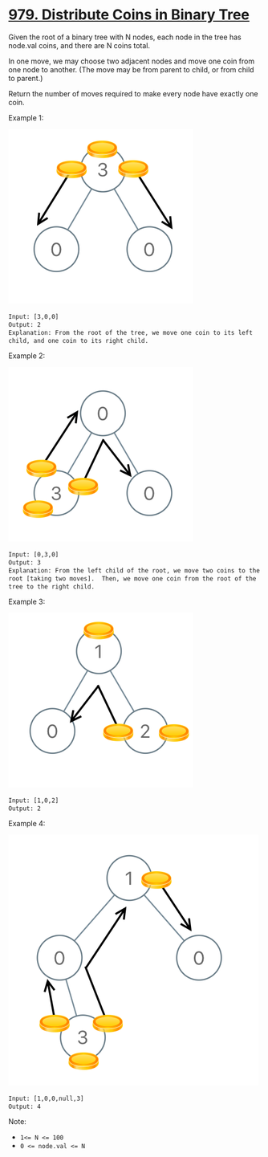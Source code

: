 # [979. Distribute Coins in Binary Tree](https://leetcode.com/problems/distribute-coins-in-binary-tree/)

Given the root of a binary tree with N nodes, each node in the tree has node.val coins, and there are N coins total.

In one move, we may choose two adjacent nodes and move one coin from one node to another.  (The move may be from parent to child, or from child to parent.)

Return the number of moves required to make every node have exactly one coin.

Example 1:

![1](1.png)

```text
Input: [3,0,0]
Output: 2
Explanation: From the root of the tree, we move one coin to its left child, and one coin to its right child.
```

Example 2:

![2](2.png)

```text
Input: [0,3,0]
Output: 3
Explanation: From the left child of the root, we move two coins to the root [taking two moves].  Then, we move one coin from the root of the tree to the right child.
```

Example 3:

![3](3.png)

```text
Input: [1,0,2]
Output: 2
```

Example 4:

![4](4.png)

```text
Input: [1,0,0,null,3]
Output: 4
```

Note:

- `1<= N <= 100`
- `0 <= node.val <= N`